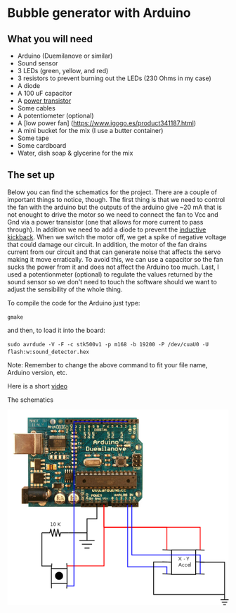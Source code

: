 # Bubble generator with Arduino

## What you will need
* Arduino (Duemilanove or similar)
* Sound sensor 
* 3 LEDs (green, yellow, and red)
* 3 resistors to prevent burning out the LEDs (230 Ohms in my case)
* A diode
* A 100 uF capacitor
* A [power transistor](http://www.infineon.com/dgdl/irf540n.pdf?fileId=5546d462533600a4015355e396cb199f) 
* Some cables
* A potentiometer (optional)
* A [low power fan] (https://www.igogo.es/product341187.html)
* A mini bucket for the mix (I use a butter container)
* Some tape
* Some cardboard
* Water, dish soap & glycerine for the mix

## The set up
Below you can find the schematics for the project. There are a couple of important things to notice, though.
The first thing is that we need to control the fan with the arduino but the outputs of the arduino give ~20 mA that is not enought to drive the motor so we need to connect the fan to Vcc and Gnd via a power transistor (one that allows for more current to pass through). In addition we need to add a diode to prevent the [inductive kickback](https://www.maximintegrated.com/en/glossary/definitions.mvp/term/Inductive%20Kickback/gpk/175). When we switch the motor off, we get a spike of negative voltage that could damage our circuit.
In addition, the motor of the fan drains current from our circuit and that can generate noise that affects the servo making it move erratically. To avoid this, we can use a capacitor so the fan sucks the power from it and does not affect the Arduino too much.
Last, I used a potentionmeter (optional) to regulate the values returned by the sound sensor so we don't need to touch the software should we want to adjust the sensibility of the whole thing.

To compile the code for the Arduino just type:

`gmake`

and then, to load it into the board:

`sudo avrdude -V -F -c stk500v1 -p m168 -b 19200 -P /dev/cuaU0 -U flash:w:sound_detector.hex`

Note: Remember to change the above command to fit your file name, Arduino version, etc.

Here is a short [video](https://youtu.be/4xqBJR1f9Ss)

The schematics

![schematics](https://github.com/fernape/arduino-projects/blob/master/digital/arduimotion/Schematics.png)

